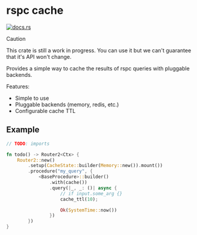 # rspc cache

[![docs.rs](https://img.shields.io/crates/v/rspc-cache)](https://docs.rs/rspc-cache)

> [!CAUTION]
> This crate is still a work in progress. You can use it but we can't guarantee that it's API won't change.

Provides a simple way to cache the results of rspc queries with pluggable backends.

Features:
 - Simple to use
 - Pluggable backends (memory, redis, etc.)
 - Configurable cache TTL

## Example

```rust
// TODO: imports

fn todo() -> Router2<Ctx> {
    Router2::new()
        .setup(CacheState::builder(Memory::new()).mount())
        .procedure("my_query", {
            <BaseProcedure>::builder()
                .with(cache())
                .query(|_, _: ()| async {
                    // if input.some_arg {}
                    cache_ttl(10);

                    Ok(SystemTime::now())
                })
        })
}
```
